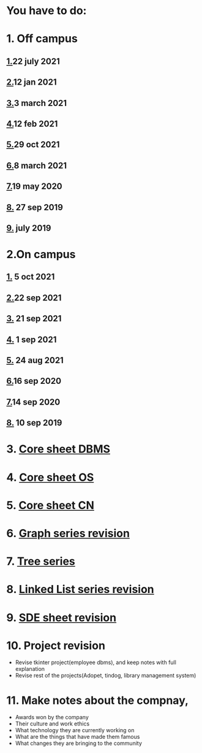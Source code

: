 # You have to do:
# 1. Off campus

## [1.](https://www.geeksforgeeks.org/bny-mellon-interview-experience-for-software-developer-off-campus/)22 july 2021

## [2.](https://www.geeksforgeeks.org/bny-mellon-interview-experience-off-campus/?ref=rp)12 jan 2021

## [3.](https://www.geeksforgeeks.org/bny-mellon-interview-experience-for-summer-internship-off-campus/?ref=rp)3 march 2021

## [4.](https://www.geeksforgeeks.org/bny-mellon-interview-experience-for-6-month-internship-2020-virtual/?ref=rp)12 feb 2021

## [5.](https://www.ambitionbox.com/interviews/bny-mellon-interview-questions)29 oct 2021

## [6.](https://medium.com/@vaishalithakur614/bny-mellon-interview-experience-9c30a0b645df)8 march 2021

## [7.](https://www.geeksforgeeks.org/bny-mellon-interview-experience-for-freshers-2/)19 may 2020

## [8.](https://www.geeksforgeeks.org/bny-mellon-interview-experience-for-sde-freshers/) 27 sep 2019

## [9.](https://discuss.codechef.com/t/bny-mellon-intern-interview-experience/32088) july 2019

# 2.On campus

## [1.](https://www.geeksforgeeks.org/bny-mellon-internship-interview-experience-for-software-developer-on-campus-2022/?ref=leftbar-rightbar) 5 oct 2021

## [2.](https://www.geeksforgeeks.org/bny-mellon-internship-interview-experience-on-campus-2022/)22 sep 2021

## [3.](https://www.geeksforgeeks.org/bny-mellon-interview-experience-on-campus/) 21 sep 2021

## [4.](https://www.geeksforgeeks.org/bny-mellon-interview-experience-on-campus-aug-2020-virtual/) 1 sep 2021

## [5.](https://leetcode.com/discuss/interview-question/805561/bny-mellon-interview-experienceon-campus-virtual-aug-2020) 24 aug 2021

## [6.](https://www.geeksforgeeks.org/bny-mellon-interview-experience-on-campus-summer-internship-2021/)16 sep 2020

## [7.](https://www.geeksforgeeks.org/bny-mellon-technology-interview-experience-on-campus-september-2020-virtual/)14 sep 2020

## [8.](https://www.geeksforgeeks.org/bny-mellon-interview-experience-for-freshers/) 10 sep 2019

# 3. [Core sheet DBMS](https://docs.google.com/document/d/1xtoMGLDZIMFdTW-8crbL9dPxiXJ41FUv-9lZWuw01SY/edit?usp=sharing)

# 4. [Core sheet OS](https://github.com/tannuchoudhary/Interview-prep/blob/main/OS_Core.md)

# 5. [Core sheet CN](https://github.com/tannuchoudhary/Interview-prep/blob/main/CN_Core.md)

# 6. [Graph series revision](https://github.com/tannuchoudhary/GraphSeries)

# 7. [Tree series](https://github.com/tannuchoudhary/TreeSeries)

# 8. [Linked List series revision](https://github.com/tannuchoudhary/SDE_30_180)

# 9. [SDE sheet revision](https://github.com/tannuchoudhary/SDE_30_180)

# 10. Project revision
  * Revise tkinter project(employee dbms), and keep notes with full explanation
  * Revise rest of the projects(Adopet, tindog, library management system)

# 11. Make notes about the compnay,
  * Awards won by the company
  * Their culture and work ethics
  * What technology they are currently working on
  * What are the things that have made them famous
  * What changes they are bringing to the community
